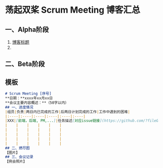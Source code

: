 # 荡起双桨 Scrum Meeting 博客汇总

 ## 一、Alpha阶段 

1. [博客标题]() 
2. []()

##  二、Beta阶段





## 模板

~~~markdown
# Scrum Meeting [序号]
**日期：**xxxx年xx月xx日
**会议主要内容概述：**（50字以内）
## 一、进度情况
|组员|负责|两日内已完成的工作|后两日计划完成的工作|工作中遇到的困难|
|:----|:----|:----|:----|:----|:----|
|XXX|[前端，后端, PM,...]|任务描述[对应issue链接](https://github.com/?fileGuid=jw9Rv6xvXGPcWgKC)<br>[代码签入/相关文档链接](https://github.com/?fileGuid=jw9Rv6xvXGPcWgKC)|任务描述[对应issue链接](https://github.com/?fileGuid=jw9Rv6xvXGPcWgKC)|    |
|    |    |    |    |    |
|    |    |    |    |    |
|    |    |    |    |    |
|    |    |    |    |    |
|    |    |    |    |    |
## 二、燃尽图
【图片】
## 三、会议记录
【例会照片】

~~~

